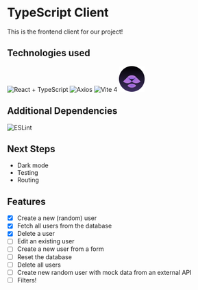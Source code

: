 # TypeScript Client

This is the frontend client for our project!

## Technologies used

![React +
TypeScript](https://img.shields.io/badge/React(TSX)%20-%2320232a.svg?style=for-the-badge&logo=react&logoColor=%2361DAFB)
![Axios](https://img.shields.io/badge/Axios%20-%23232F3E.svg?style=for-the-badge&logo=axios&logoColor=white)
![Vite
4](https://img.shields.io/badge/Vite%204%20-%23323330.svg?style=for-the-badge&logo=vite&logoColor=white)
[![Million](./src/icons/million.svg)](https://million.dev/)

## Additional Dependencies

![ESLint](https://img.shields.io/badge/ESLint%20-%234B32C3.svg?style=for-the-badge&logo=eslint&logoColor=white)

## Next Steps

- Dark mode
- Testing
- Routing

## Features

- [X] Create a new (random) user
- [X] Fetch all users from the database
- [X] Delete a user
- [ ] Edit an existing user
- [ ] Create a new user from a form
- [ ] Reset the database
- [ ] Delete all users
- [ ] Create new random user with mock data from an external API
- [ ] Filters!
